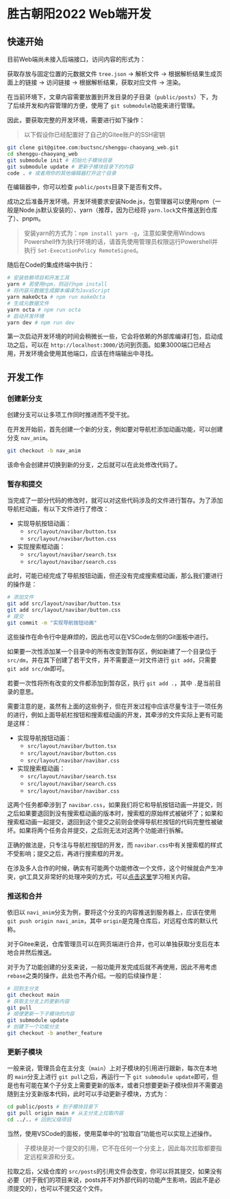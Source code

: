 # 胜古朝阳2022 Web端开发

## 快速开始

目前Web端尚未接入后端接口，访问内容的形式为：

获取存放与固定位置的元数据文件 `tree.json` -> 解析文件 -> 根据解析结果生成页面上的链接 -> 访问链接 -> 根据解析结果，获取对应文件 -> 渲染。

在当前环境下，文章内容需要放置到开发目录的子目录（`public/posts`）下，为了后续开发和内容管理的方便，使用了 `git submodule`功能来进行管理。

因此，要获取完整的开发环境，需要进行如下操作：

> 以下假设你已经配置好了自己的Gitee账户的SSH密钥

```sh
git clone git@gitee.com:buctsnc/shenggu-chaoyang_web.git
cd shenggu-chaoyang_web 
git submodule init # 初始化子模块目录
git submodule update # 更新子模块目录下的内容
code . # 或者用你的其他编辑器打开这个目录
```

在编辑器中，你可以检查 `public/posts`目录下是否有文件。

成功之后准备开发环境。开发环境要求安装Node.js，包管理器可以使用npm（一般是Node.js默认安装的）、yarn（推荐，因为已经将 `yarn.lock`文件推送到仓库了）、pnpm。

> 安装yarn的方式为：`npm install yarn -g`，注意如果使用Windows Powershell作为执行环境的话，请首先使用管理员权限运行Powershell并执行 `Set-ExecutionPolicy RemoteSigned`。

随后在Code的集成终端中执行：

```sh
# 安装依赖项目和开发工具
yarn # 若使用npm，则运行npm install
# 将内容元数据生成脚本编译为JavaScript
yarn makeOcta # npm run makeOcta
# 生成元数据文件
yarn octa # npm run octa
# 启动开发环境
yarn dev # npm run dev
```

第一次启动开发环境的时间会稍微长一些，它会将依赖的外部库编译打包，启动成功之后，可以在 `http://localhost:3000/`访问到页面。如果3000端口已经占用，开发环境会使用其他端口，应该在终端输出中寻找。

## 开发工作

### 创建新分支

创建分支可以让多项工作同时推进而不受干扰。

在开发开始前，首先创建一个新的分支，例如要对导航栏添加动画功能，可以创建分支 `nav_anim`。

```sh
git checkout -b nav_anim
```

该命令会创建并切换到新的分支，之后就可以在此处修改代码了。

### 暂存和提交

当完成了一部分代码的修改时，就可以对这些代码涉及的文件进行暂存。为了添加导航栏动画，有以下文件进行了修改：

- 实现导航按钮动画：
  - `src/layout/navibar/button.tsx`
  - `src/layout/navibar/button.css`
- 实现搜索框动画：
  - `src/layout/navibar/search.tsx`
  - `src/layout/navibar/search.css`

此时，可能已经完成了导航按钮动画，但还没有完成搜索框动画，那么我们要进行的操作是：

```sh
# 添加文件
git add src/layout/navibar/button.tsx
git add src/layout/navibar/button.css
# 提交
git commit -m "实现导航按钮动画"
```

这些操作在命令行中是麻烦的，因此也可以在VSCode左侧的Git面板中进行。

如果要一次性添加某一个目录中的所有改变到暂存区，例如新建了一个目录位于 `src/dm`，并在其下创建了若干文件，并不需要逐一对文件进行 `git add`，只需要 `git add src/dm`即可。

若要一次性将所有改变的文件都添加到暂存区，执行 `git add .`，其中 `.`是当前目录的意思。

需要注意的是，虽然有上面的这些例子，但在开发过程中应该尽量专注于一项任务的进行，例如上面导航栏按钮和搜索框动画的开发，其牵涉的文件实际上更有可能是这样：

- 实现导航按钮动画：
  - `src/layout/navibar/button.tsx`
  - `src/layout/navibar/button.css`
  - `src/layout/navibar/navibar.css`
- 实现搜索框动画：
  - `src/layout/navibar/search.tsx`
  - `src/layout/navibar/search.css`
  - `src/layout/navibar/navibar.css`

这两个任务都牵涉到了 `navibar.css`，如果我们将它和导航按钮动画一并提交，则之后如果要退回到没有搜索框动画的版本时，搜索框的原始样式被破坏了；如果和搜索框动画一起提交，退回到这个提交之前则会使得导航栏按钮的代码完整性被破坏。如果将两个任务合并提交，之后则无法对这两个功能进行拆解。

正确的做法是，只专注与导航栏按钮的开发，而 `navibar.css`中有关搜索框的样式不受影响；提交之后，再进行搜索框的开发。

在涉及多人合作的时候，确实有可能两个功能修改一个文件，这个时候就会产生冲突，git工具又非常好的处理冲突的方式，可以[点击这里](https://git-scm.com/book/zh/v2/Git-工具-高级合并)学习相关内容。

### 推送和合并

依旧以 `navi_anim`分支为例，要将这个分支的内容推送到服务器上，应该在使用 `git push origin navi_anim`，其中 `origin`是克隆仓库后，对远程仓库的默认代称。

对于Gitee来说，仓库管理员可以在网页端进行合并，也可以单独获取分支后在本地合并然后推送。

对于为了功能创建的分支来说，一般功能开发完成后就不再使用，因此不用考虑 `rebase`之类的操作，此处也不再介绍。一般的后续操作是：

```sh
# 回到主分支
git checkout main
# 获取主分支上的更新内容
git pull
# 顺便更新一下子模块的内容
git submodule update
# 创建下一个功能分支
git checkout -b another_feature
```

### 更新子模块

一般来说，管理员会在主分支（`main`）上对子模块的引用进行跟新，每次在本地的 `main`分支上进行 `git pull`之后，再运行一下 `git submodule update`即可，但是也有可能在某个子分支上需要更新的版本，或者只想要更新子模块但并不需要追随到主分支新版本代码，此时可以手动更新子模块，方式为：

```sh
cd public/posts # 到子模块目录下
git pull origin main # 从主分支上拉取内容
cd ../.. # 回到父级项目
```

当然，使用VSCode的面板，使用菜单中的“拉取自”功能也可以实现上述操作。

> 子模块是对一个提交的引用，它不在任何一个分支上，因此每次拉取都要指定远程来源和分支。

拉取之后，父级仓库的 `src/posts`的引用文件会改变，你可以将其提交，如果没有必要（对于我们的项目来说，posts并不对外部代码的功能产生影响，因此不是必须提交的），也可以不提交这个文件。
